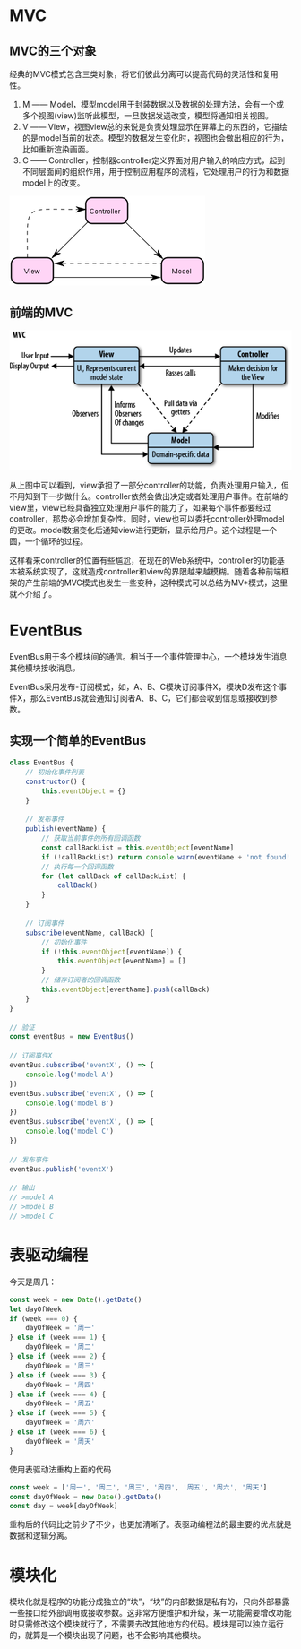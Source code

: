 # MVC   
## MVC的三个对象
经典的MVC模式包含三类对象，将它们彼此分离可以提高代码的灵活性和复用性。

1. M —— Model，模型model用于封装数据以及数据的处理方法，会有一个或多个视图(view)监听此模型，一旦数据发送改变，模型将通知相关视图。
2. V —— View，视图view总的来说是负责处理显示在屏幕上的东西的，它描绘的是model当前的状态。模型的数据发生变化时，视图也会做出相应的行为，比如重新渲染画面。
3. C —— Controller，控制器controller定义界面对用户输入的响应方式，起到不同层面间的组织作用，用于控制应用程序的流程，它处理用户的行为和数据model上的改变。

![经典的MVC模式](img/typicalMVC.png)

## 前端的MVC

![前端的MVC](img/javascriptMVC.png)

从上图中可以看到，view承担了一部分controller的功能，负责处理用户输入，但不用知到下一步做什么。controller依然会做出决定或者处理用户事件。在前端的view里，view已经具备独立处理用户事件的能力了，如果每个事件都要经过controller，那势必会增加复杂性。同时，view也可以委托controller处理model的更改。model数据变化后通知view进行更新，显示给用户。这个过程是一个圆，一个循环的过程。

这样看来controller的位置有些尴尬，在现在的Web系统中，controller的功能基本被系统实现了，这就造成controller和view的界限越来越模糊。随着各种前端框架的产生前端的MVC模式也发生一些变种，这种模式可以总结为MV*模式，这里就不介绍了。

# EventBus
EventBus用于多个模块间的通信。相当于一个事件管理中心，一个模块发生消息其他模块接收消息。

EventBus采用发布-订阅模式，如，A、B、C模块订阅事件X，模块D发布这个事件X，那么EventBus就会通知订阅者A、B、C，它们都会收到信息或接收到参数。


## 实现一个简单的EventBus

```javascript
class EventBus {
    // 初始化事件列表
    constructor() {
        this.eventObject = {}
    }

    // 发布事件
    publish(eventName) {
        // 获取当前事件的所有回调函数
        const callBackList = this.eventObject[eventName]
        if (!callBackList) return console.warn(eventName + 'not found!')
        // 执行每一个回调函数
        for (let callBack of callBackList) {
            callBack()
        }
    }

    // 订阅事件
    subscribe(eventName, callBack) {
        // 初始化事件
        if (!this.eventObject[eventName]) {
            this.eventObject[eventName] = []
        }
        // 储存订阅者的回调函数
        this.eventObject[eventName].push(callBack)
    }
}

// 验证
const eventBus = new EventBus()

// 订阅事件X
eventBus.subscribe('eventX', () => {
    console.log('model A')
})
eventBus.subscribe('eventX', () => {
    console.log('model B')
})
eventBus.subscribe('eventX', () => {
    console.log('model C')
})

// 发布事件
eventBus.publish('eventX')

// 输出
// >model A
// >model B
// >model C
```

# 表驱动编程
今天是周几：

```javascript
const week = new Date().getDate()
let dayOfWeek
if (week === 0) {
    dayOfWeek = '周一'
} else if (week === 1) {
    dayOfWeek = '周二'
} else if (week === 2) {
    dayOfWeek = '周三'
} else if (week === 3) {
    dayOfWeek = '周四'
} else if (week === 4) {
    dayOfWeek = '周五'
} else if (week === 5) {
    dayOfWeek = '周六'
} else if (week === 6) {
    dayOfWeek = '周天'
}
```
使用表驱动法重构上面的代码

```javascript
const week = ['周一', '周二', '周三', '周四', '周五', '周六', '周天']
const dayOfWeek = new Date().getDate()
const day = week[dayOfWeek]
```

重构后的代码比之前少了不少，也更加清晰了。表驱动编程法的最主要的优点就是数据和逻辑分离。

# 模块化
模块化就是程序的功能分成独立的“块”，“块”的内部数据是私有的，只向外部暴露一些接口给外部调用或接收参数。这非常方便维护和升级，某一功能需要增改功能时只需修改这个模块就行了，不需要去改其他地方的代码。模块是可以独立运行的，就算是一个模块出现了问题，也不会影响其他模块。